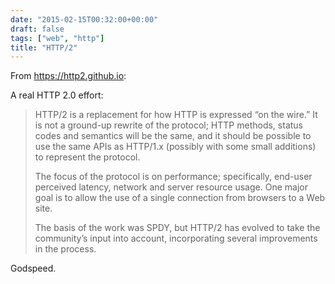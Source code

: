 ```yaml
---
date: "2015-02-15T00:32:00+00:00"
draft: false
tags: ["web", "http"]
title: "HTTP/2"
---
```

From https://http2.github.io:

A real HTTP 2.0 effort:

>HTTP/2 is a replacement for how HTTP is expressed “on the wire.” It is not a ground-up rewrite of the protocol; HTTP methods, status codes and semantics will be the same, and it should be possible to use the same APIs as HTTP/1.x (possibly with some small additions) to represent the protocol.
>
>The focus of the protocol is on performance; specifically, end-user perceived latency, network and server resource usage. One major goal is to allow the use of a single connection from browsers to a Web site.
>
>The basis of the work was SPDY, but HTTP/2 has evolved to take the community’s input into account, incorporating several improvements in the process.

Godspeed.
